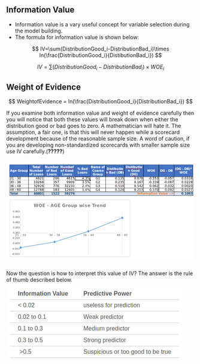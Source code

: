 ## Information Value

- Information value is a vary useful concept for variable selection during the model building.
- The formula for information value is shown below:

$$
IV=\sum(DistributionGood_i-DistributionBad_i)\times ln(\frac{DistributionGood_i}{DistibutionBad_i})
$$

$$
IV = \sum(DistributionGood_i-DistributionBad_i)\times WOE_i
$$



## Weight of Evidence

$$
WeightofEvidence = ln(\frac{DistributionGood_i}{DistributionBad_i})
$$

If you examine both information value and weight of evidence carefully then you will notice that both these values will break down when either the distribution good or bad goes to zero. A mathematician will hate it. The assumption, a fair one, is that this will never happen while a scorecard development because of the reasonable sample size. A word of caution, if you are developing non-standardized scorecards with smaller sample size use IV carefully.(**?????**)

![IV$WOE](IV&WOE.png)

Now the question is how to interpret this value of IV?  The answer is the rule of thumb described below.

![IV](IV.png)

